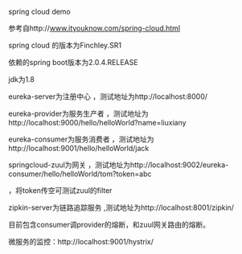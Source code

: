 spring cloud demo

参考自http://www.ityouknow.com/spring-cloud.html

spring cloud 的版本为Finchley.SR1

依赖的spring boot版本为2.0.4.RELEASE

jdk为1.8

eureka-server为注册中心
，测试地址为http://localhost:8000/

eureka-provider为服务生产者
，测试地址为http://localhost:9000/hello/helloWorld?name=liuxiany

eureka-consumer为服务消费者
，测试地址为http://localhost:9001/hello/helloWorld/jack

springcloud-zuul为网关
，测试地址为http://localhost:9002/eureka-consumer/hello/helloWorld/tom?token=abc

，将token传空可测试zuul的filter

zipkin-server为链路追踪服务
,测试地址为http://localhost:8001/zipkin/

目前包含consumer调provider的熔断，和zuul网关路由的熔断。

微服务的监控：http://localhost:9001/hystrix/